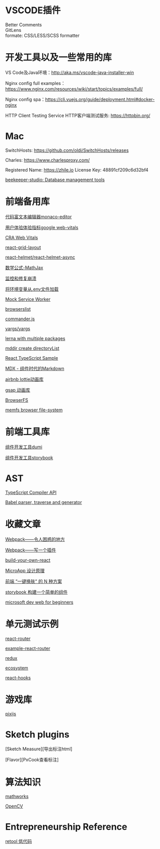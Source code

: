 # VSCODE插件
Better Comments   
GitLens  
formate: CSS/LESS/SCSS formatter

# 开发工具以及一些常用的库

VS Code及Java环境：http://aka.ms/vscode-java-installer-win

Nginx config full examples：https://www.nginx.com/resources/wiki/start/topics/examples/full/

Nginx config spa：https://cli.vuejs.org/guide/deployment.html#docker-nginx

HTTP Client Testing Service HTTP客户端测试服务: https://httpbin.org/

# Mac

SwitchHosts: https://github.com/oldj/SwitchHosts/releases

Charles: https://www.charlesproxy.com/

Registered Name: https://zhile.io License Key: 48891cf209c6d32bf4

[beekeeper-studio: Database management tools](https://www.beekeeperstudio.io/)

# 前端备用库

[代码富文本编辑器monaco-editor](https://microsoft.github.io/monaco-editor/index.html)   

[用户体验体验指标google web-vitals](https://github.com/GoogleChrome/web-vitals)   

[CRA Web Vitals](https://create-react-app.dev/docs/measuring-performance/)

[react-grid-layout](https://github.com/react-grid-layout/react-grid-layout)

[react-helmet/react-helmet-async](https://www.npmjs.com/package/react-helmet)

[数学公式-MathJax](https://github.com/mathjax/MathJax)  

[监控和修复崩溃](https://github.com/getsentry/sentry)   

[将环境变量从.env文件加载](https://github.com/motdotla/dotenv)   

[Mock Service Worker](https://github.com/mswjs/msw)   

[browserslist](https://github.com/browserslist/browserslist)   

[commander.js](https://github.com/tj/commander.js)   

[yargs/yargs](https://github.com/yargs/yargs)   

[lerna with multiple packages](https://lerna.js.org/)   

[mddir create directoryList](https://github.com/JohnByrneRepo/mddir)   

[React TypeScript Sample](https://github.com/oizhaolei/typescript-msal-sample)   

[MDX - 组件时代的Markdown](https://github.com/mdx-js/mdx/)   

[airbnb lottie动画库](https://github.com/airbnb/lottie)   

[gsap 动画库](github.com/greensock/GSAP)   

[BrowserFS](github.com/greensock/GSAP)   

[memfs browser file-system](github.com/greensock/GSAP)

# 前端工具库

[组件开发工具dumi](https://lerna.js.org/)  

[组件开发工具storybook](https://github.com/storybookjs/storybook)  

# AST

[TypeScript Compiler API](https://github.com/microsoft/TypeScript/wiki/Using-the-Compiler-API)   

[Babel parser, traverse and generator](https://babeljs.io/docs/en/babel-parser)

# 收藏文章

[Webpack——令人困惑的地方](https://github.com/chemdemo/chemdemo.github.io/issues/13)   

[Webpack——写一个插件](https://webpack.js.org/contribute/writing-a-plugin/)      

[build-your-own-react](https://pomb.us/build-your-own-react/)   

[MicroApp 设计原理](https://zhuanlan.zhihu.com/p/393533835)   

[前端 “一键换肤“ 的 N 种方案](https://mp.weixin.qq.com/s/M7Av6vJTnSpjSB7vnifEdQ)   

[storybook 构建一个简单的组件](https://storybook.js.org/tutorials/intro-to-storybook/react/zh-CN/simple-component/)   

[microsoft dev web for beginners](https://github.com/microsoft/Web-Dev-For-Beginners)

# 单元测试示例

[react-router](https://reactrouter.com/web/guides/testing)   

[example-react-router](https://testing-library.com/docs/example-react-router/)   

[redux](https://redux.js.org/usage/writing-tests)   

[ecosystem](https://testing-library.com/docs/ecosystem-user-event)   

[react-hooks](https://react-hooks-testing-library.com/)   

# 游戏库

[pixijs](https://pixijs.com/)

# Sketch plugins

[Sketch Measure][导出标注html]   

[Flavor][PxCook查看标注]

# 算法知识

[mathworks](https://ww2.mathworks.cn/help/images/roi-based-processing.html)   

[OpenCV<Open Source Computer Vision>](https://docs.opencv.org/3.4/d5/d10/tutorial_js_root.html)   

# Entrepreneurship Reference

[retool 低代码](https://retool.com/blog)   